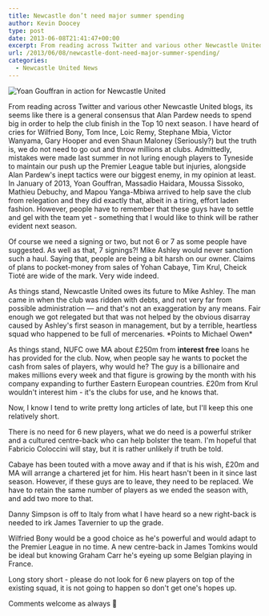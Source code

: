 ```yaml
---
title: Newcastle don’t need major summer spending
author: Kevin Doocey
type: post
date: 2013-06-08T21:41:47+00:00
excerpt: From reading across Twitter and various other Newcastle United blogs, its seems like there is a general concensus that Alan Pardew needs to spend big in order to help the club finish in the Top 10 next season. I have heard of..
url: /2013/06/08/newcastle-dont-need-major-summer-spending/
categories:
  - Newcastle United News
---
```


![Yoan Gouffran in action for Newcastle United](https://www.tynetime.com/wp-content/uploads/2013/06/Yoan-Gouffran-Newcastle.jpg "Gouffran - Originally a summer target along with Sissoko but acquired in Jan")

From reading across Twitter and various other Newcastle United blogs, its seems like there is a general consensus that Alan Pardew needs to spend big in order to help the club finish in the Top 10 next season. I have heard of cries for Wilfried Bony, Tom Ince, Loic Remy, Stephane Mbia, Victor Wanyama, Gary Hooper and even Shaun Maloney (Seriously?) but the truth is, we do not need to go out and throw millions at clubs. Admittedly, mistakes were made last summer in not luring enough players to Tyneside to maintain our push up the Premier League table but injuries, alongside Alan Pardew's inept tactics were our biggest enemy, in my opinion at least. In January of 2013, Yoan Gouffran, Massadio Haidara, Moussa Sissoko, Mathieu Debuchy, and Mapou Yanga-Mbiwa arrived to  help save the club from relegation and they did exactly that, albeit in a tiring, effort laden fashion. However, people have to remember that these guys have to settle and gel with the team yet - something that I would like to think will be rather evident next season.

Of course we need a signing or two, but not 6 or 7 as some people have suggested. As well as that, 7 signings?! Mike Ashley would never sanction such a haul. Saying that, people are being a bit harsh on our owner. Claims of plans to pocket-money from sales of Yohan Cabaye, Tim Krul, Cheick Tioté are wide of the mark. Very wide indeed.

As things stand, Newcastle United owes its future to Mike Ashley. The man came in when the club was ridden with debts, and not very far from possible administration — and that's not an exaggeration by any means. Fair enough we got relegated but that was not helped by the obvious disarray caused by Ashley's first season in management, but by a terrible, heartless squad who happened to be full of mercenaries. \*Points to Michael Owen\*

As things stand, NUFC owe MA about £250m from **interest free** loans he has provided for the club. Now, when people say he wants to pocket the cash from sales of players, why would he? The guy is a billionaire and makes millions every week and that figure is growing by the month with his company expanding to further Eastern European countries. £20m from Krul wouldn't interest him - it's the clubs for use, and he knows that.

Now, I know I tend to write pretty long articles of late, but I'll keep this one relatively short.

There is no need for 6 new players, what we do need is a powerful striker and a cultured centre-back who can help bolster the team. I'm hopeful that Fabricio Coloccini will stay, but it is rather unlikely if truth be told.

Cabaye has been touted with a move away and if that is his wish, £20m and MA will arrange a chartered jet for him. His heart hasn't been in it since last season. However, if these guys are to leave, they need to be replaced. We have to retain the same number of players as we ended the season with, and add two more to that.

Danny Simpson is off to Italy from what I have heard so a new right-back is needed to irk James Tavernier to up the grade.

Wilfried Bony would be a good choice as he's powerful and would adapt to the Premier League in no time. A new centre-back in James Tomkins would be ideal but knowing Graham Carr he's eyeing up some Belgian playing in France.

Long story short - please do not look for 6 new players on top of the existing squad, it is not going to happen so don't get one's hopes up.

Comments welcome as always 🙂
